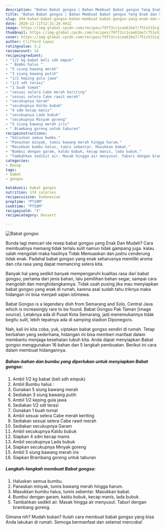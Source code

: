 ```yaml
---
description: "Bahan Babat gongso | Bahan Membuat Babat gongso Yang Enak dan Simpel"
title: "Bahan Babat gongso | Bahan Membuat Babat gongso Yang Enak dan Simpel"
slug: 494-bahan-babat-gongso-bahan-membuat-babat-gongso-yang-enak-dan-simpel
date: 2020-11-11T12:31:24.441Z
image: https://img-global.cpcdn.com/recipes/79ff2cc1caa61be7/751x532cq70/babat-gongso-foto-resep-utama.jpg
thumbnail: https://img-global.cpcdn.com/recipes/79ff2cc1caa61be7/751x532cq70/babat-gongso-foto-resep-utama.jpg
cover: https://img-global.cpcdn.com/recipes/79ff2cc1caa61be7/751x532cq70/babat-gongso-foto-resep-utama.jpg
author: Clifford Lopez
ratingvalue: 3.2
reviewcount: 14
recipeingredient:
- "1/2 kg babat beli sdh empuk"
- " Bumbu halus "
- "5 siung bawang merah"
- "3 siung bawang putih"
- "1/2 keping gula jawa"
- "1/2 sdt terasi"
- "1 buah tomat"
- "sesuai selera Cabe merah keriting"
- "sesuai selera Cabe rawit merah"
- "secukupnya Garam"
- "secukupnya Kaldu bubuk"
- "4 sdm kecap manis"
- "secukupnya Lada bubuk"
- "secukupnya Minyak goreng"
- "5 siung bawang merah iris"
- " Brambang goreng untuk taburan"
recipeinstructions:
- "Haluskan semua bumbu."
- "Panaskan minyak, tumis bawang merah hingga harum."
- "Masukkan bumbu halus, tumis sebentar. Masukkan babat."
- "Bumbui dengan garam, kaldu bubuk, kecap manis, lada bubuk."
- "Tambahkan sedikit air. Masak hingga air menyusut. Taburi dengan brambang goreng."
categories:
- Resep
tags:
- babat
- gongso

katakunci: babat gongso 
nutrition: 174 calories
recipecuisine: Indonesian
preptime: "PT10M"
cooktime: "PT58M"
recipeyield: "3"
recipecategory: Dessert

---
```



![Babat gongso](https://img-global.cpcdn.com/recipes/79ff2cc1caa61be7/751x532cq70/babat-gongso-foto-resep-utama.jpg)

Bunda lagi mencari ide resep babat gongso yang Enak Dan Mudah? Cara membuatnya memang tidak terlalu sulit namun tidak gampang juga. kalau salah mengolah maka hasilnya Tidak Memuaskan dan justru cenderung tidak enak. Padahal babat gongso yang enak seharusnya memiliki aroma dan cita rasa yang dapat memancing selera kita.

Banyak hal yang sedikit banyak mempengaruhi kualitas rasa dari babat gongso, pertama dari jenis bahan, lalu pemilihan bahan segar, sampai cara mengolah dan menghidangkannya. Tidak usah pusing jika mau menyiapkan babat gongso yang enak di rumah, karena asal sudah tahu triknya maka hidangan ini bisa menjadi sajian istimewa.

Babat Gongso is a legendary dish from Semarang and Solo, Central Java which is increasingly rare to be found. Babat Gongso Pak Taman [image source]. Letaknya ada di Pusat Kota Semarang, jadi menemukannya tidak begitu sulit, lebih tepatnya ada di samping stadion Diponegoro.


Nah, kali ini kita coba, yuk, ciptakan babat gongso sendiri di rumah. Tetap berbahan yang sederhana, hidangan ini bisa memberi manfaat dalam membantu menjaga kesehatan tubuh kita. Anda dapat menyiapkan Babat gongso menggunakan 16 bahan dan 5 langkah pembuatan. Berikut ini cara dalam membuat hidangannya.

<!--inarticleads1-->

##### Bahan-bahan dan bumbu yang diperlukan untuk menyiapkan Babat gongso:

1. Ambil 1/2 kg babat (beli sdh empuk)
1. Ambil  Bumbu halus :
1. Gunakan 5 siung bawang merah
1. Sediakan 3 siung bawang putih
1. Ambil 1/2 keping gula jawa
1. Sediakan 1/2 sdt terasi
1. Gunakan 1 buah tomat
1. Ambil sesuai selera Cabe merah keriting
1. Sediakan sesuai selera Cabe rawit merah
1. Sediakan secukupnya Garam
1. Ambil secukupnya Kaldu bubuk
1. Siapkan 4 sdm kecap manis
1. Ambil secukupnya Lada bubuk
1. Siapkan secukupnya Minyak goreng
1. Ambil 5 siung bawang merah iris
1. Siapkan  Brambang goreng untuk taburan




<!--inarticleads2-->

##### Langkah-langkah membuat Babat gongso:

1. Haluskan semua bumbu.
1. Panaskan minyak, tumis bawang merah hingga harum.
1. Masukkan bumbu halus, tumis sebentar. Masukkan babat.
1. Bumbui dengan garam, kaldu bubuk, kecap manis, lada bubuk.
1. Tambahkan sedikit air. Masak hingga air menyusut. Taburi dengan brambang goreng.




Gimana nih? Mudah bukan? Itulah cara membuat babat gongso yang bisa Anda lakukan di rumah. Semoga bermanfaat dan selamat mencoba!
